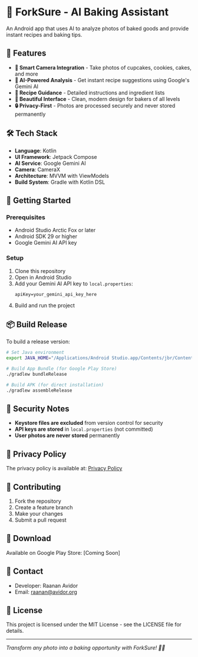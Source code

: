 # 🍴 ForkSure - AI Baking Assistant

An Android app that uses AI to analyze photos of baked goods and provide instant recipes and baking tips.

## 📱 Features

- **📸 Smart Camera Integration** - Take photos of cupcakes, cookies, cakes, and more
- **🤖 AI-Powered Analysis** - Get instant recipe suggestions using Google's Gemini AI
- **🧁 Recipe Guidance** - Detailed instructions and ingredient lists
- **🎨 Beautiful Interface** - Clean, modern design for bakers of all levels
- **🔒 Privacy-First** - Photos are processed securely and never stored permanently

## 🛠️ Tech Stack

- **Language**: Kotlin
- **UI Framework**: Jetpack Compose
- **AI Service**: Google Gemini AI
- **Camera**: CameraX
- **Architecture**: MVVM with ViewModels
- **Build System**: Gradle with Kotlin DSL

## 🚀 Getting Started

### Prerequisites
- Android Studio Arctic Fox or later
- Android SDK 29 or higher
- Google Gemini AI API key

### Setup
1. Clone this repository
2. Open in Android Studio
3. Add your Gemini AI API key to `local.properties`:
   ```
   apiKey=your_gemini_api_key_here
   ```
4. Build and run the project

## 📦 Build Release

To build a release version:

```bash
# Set Java environment
export JAVA_HOME="/Applications/Android Studio.app/Contents/jbr/Contents/Home"

# Build App Bundle (for Google Play Store)
./gradlew bundleRelease

# Build APK (for direct installation)
./gradlew assembleRelease
```

## 🔐 Security Notes

- **Keystore files are excluded** from version control for security
- **API keys are stored** in `local.properties` (not committed)
- **User photos are never stored** permanently

## 📄 Privacy Policy

The privacy policy is available at: [Privacy Policy](https://yourusername.github.io/forksure-privacy)

## 🤝 Contributing

1. Fork the repository
2. Create a feature branch
3. Make your changes
4. Submit a pull request

## 📱 Download

Available on Google Play Store: [Coming Soon]

## 📧 Contact

- Developer: Raanan Avidor
- Email: raanan@avidor.org

## 📄 License

This project is licensed under the MIT License - see the LICENSE file for details.

---

*Transform any photo into a baking opportunity with ForkSure! 🧁✨*
